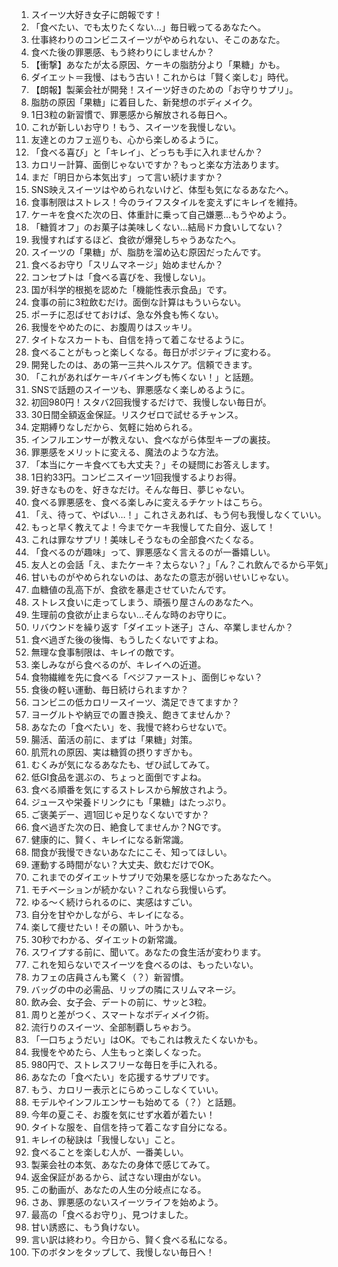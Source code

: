 1. スイーツ大好き女子に朗報です！
2. 「食べたい、でも太りたくない…」毎日戦ってるあなたへ。
3. 仕事終わりのコンビニスイーツがやめられない、そこのあなた。
4. 食べた後の罪悪感、もう終わりにしませんか？
5. 【衝撃】あなたが太る原因、ケーキの脂肪分より「果糖」かも。
6. ダイエット＝我慢、はもう古い！これからは「賢く楽しむ」時代。
7. 【朗報】製薬会社が開発！スイーツ好きのための「お守りサプリ」。
8. 脂肪の原因「果糖」に着目した、新発想のボディメイク。
9. 1日3粒の新習慣で、罪悪感から解放される毎日へ。
10. これが新しいお守り！もう、スイーツを我慢しない。
11. 友達とのカフェ巡りも、心から楽しめるように。
12. 「食べる喜び」と「キレイ」、どっちも手に入れませんか？
13. カロリー計算、面倒じゃないですか？もっと楽な方法あります。
14. まだ「明日から本気出す」って言い続けますか？
15. SNS映えスイーツはやめられないけど、体型も気になるあなたへ。
16. 食事制限はストレス！今のライフスタイルを変えずにキレイを維持。
17. ケーキを食べた次の日、体重計に乗って自己嫌悪…もうやめよう。
18. 「糖質オフ」のお菓子は美味しくない…結局ドカ食いしてない？
19. 我慢すればするほど、食欲が爆発しちゃうあなたへ。
20. スイーツの「果糖」が、脂肪を溜め込む原因だったんです。
21. 食べるお守り「スリムマネージ」始めませんか？
22. コンセプトは「食べる喜びを、我慢しない」。
23. 国が科学的根拠を認めた「機能性表示食品」です。
24. 食事の前に3粒飲むだけ。面倒な計算はもういらない。
25. ポーチに忍ばせておけば、急な外食も怖くない。
26. 我慢をやめたのに、お腹周りはスッキリ。
27. タイトなスカートも、自信を持って着こなせるように。
28. 食べることがもっと楽しくなる。毎日がポジティブに変わる。
29. 開発したのは、あの第一三共ヘルスケア。信頼できます。
30. 「これがあればケーキバイキングも怖くない！」と話題。
31. SNSで話題のスイーツも、罪悪感なく楽しめるように。
32. 初回980円！スタバ2回我慢するだけで、我慢しない毎日が。
33. 30日間全額返金保証。リスクゼロで試せるチャンス。
34. 定期縛りなしだから、気軽に始められる。
35. インフルエンサーが教えない、食べながら体型キープの裏技。
36. 罪悪感をメリットに変える、魔法のような方法。
37. 「本当にケーキ食べても大丈夫？」その疑問にお答えします。
38. 1日約33円。コンビニスイーツ1回我慢するよりお得。
39. 好きなものを、好きなだけ。そんな毎日、夢じゃない。
40. 食べる罪悪感を、食べる楽しみに変えるチケットはこちら。
41. 「え、待って、やばい…！」これさえあれば、もう何も我慢しなくていい。
42. もっと早く教えてよ！今までケーキ我慢してた自分、返して！
43. これは罪なサプリ！美味しそうなもの全部食べたくなる。
44. 「食べるのが趣味」って、罪悪感なく言えるのが一番嬉しい。
45. 友人との会話「え、またケーキ？太らない？」「ん？これ飲んでるから平気」
46. 甘いものがやめられないのは、あなたの意志が弱いせいじゃない。
47. 血糖値の乱高下が、食欲を暴走させていたんです。
48. ストレス食いに走ってしまう、頑張り屋さんのあなたへ。
49. 生理前の食欲が止まらない…そんな時のお守りに。
50. リバウンドを繰り返す「ダイエット迷子」さん、卒業しませんか？
51. 食べ過ぎた後の後悔、もうしたくないですよね。
52. 無理な食事制限は、キレイの敵です。
53. 楽しみながら食べるのが、キレイへの近道。
54. 食物繊維を先に食べる「ベジファースト」、面倒じゃない？
55. 食後の軽い運動、毎日続けられますか？
56. コンビニの低カロリースイーツ、満足できてますか？
57. ヨーグルトや納豆での置き換え、飽きてませんか？
58. あなたの「食べたい」を、我慢で終わらせないで。
59. 腸活、菌活の前に、まずは「果糖」対策。
60. 肌荒れの原因、実は糖質の摂りすぎかも。
61. むくみが気になるあなたも、ぜひ試してみて。
62. 低GI食品を選ぶの、ちょっと面倒ですよね。
63. 食べる順番を気にするストレスから解放されよう。
64. ジュースや栄養ドリンクにも「果糖」はたっぷり。
65. ご褒美デー、週1回じゃ足りなくないですか？
66. 食べ過ぎた次の日、絶食してませんか？NGです。
67. 健康的に、賢く、キレイになる新常識。
68. 間食が我慢できないあなたにこそ、知ってほしい。
69. 運動する時間がない？大丈夫、飲むだけでOK。
70. これまでのダイエットサプリで効果を感じなかったあなたへ。
71. モチベーションが続かない？これなら我慢いらず。
72. ゆる〜く続けられるのに、実感はすごい。
73. 自分を甘やかしながら、キレイになる。
74. 楽して痩せたい！その願い、叶うかも。
75. 30秒でわかる、ダイエットの新常識。
76. スワイプする前に、聞いて。あなたの食生活が変わります。
77. これを知らないでスイーツを食べるのは、もったいない。
78. カフェの店員さんも驚く（？）新習慣。
79. バッグの中の必需品、リップの隣にスリムマネージ。
80. 飲み会、女子会、デートの前に、サッと3粒。
81. 周りと差がつく、スマートなボディメイク術。
82. 流行りのスイーツ、全部制覇しちゃおう。
83. 「一口ちょうだい」はOK。でもこれは教えたくないかも。
84. 我慢をやめたら、人生もっと楽しくなった。
85. 980円で、ストレスフリーな毎日を手に入れる。
86. あなたの「食べたい」を応援するサプリです。
87. もう、カロリー表示とにらめっこしなくていい。
88. モデルやインフルエンサーも始めてる（？）と話題。
89. 今年の夏こそ、お腹を気にせず水着が着たい！
90. タイトな服を、自信を持って着こなす自分になる。
91. キレイの秘訣は「我慢しない」こと。
92. 食べることを楽しむ人が、一番美しい。
93. 製薬会社の本気、あなたの身体で感じてみて。
94. 返金保証があるから、試さない理由がない。
95. この動画が、あなたの人生の分岐点になる。
96. さあ、罪悪感のないスイーツライフを始めよう。
97. 最高の「食べるお守り」、見つけました。
98. 甘い誘惑に、もう負けない。
99. 言い訳は終わり。今日から、賢く食べる私になる。
100. 下のボタンをタップして、我慢しない毎日へ！
